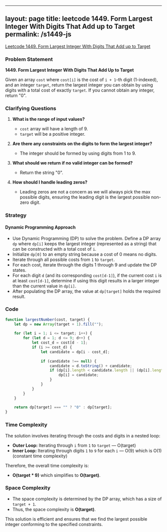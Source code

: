 
---
layout: page
title: leetcode 1449. Form Largest Integer With Digits That Add up to Target
permalink: /s1449-js
---
[Leetcode 1449. Form Largest Integer With Digits That Add up to Target](https://algoadvance.github.io/algoadvance/l1449)
### Problem Statement

**1449. Form Largest Integer With Digits That Add Up to Target**

Given an array `cost` where `cost[i]` is the cost of `i + 1`-th digit (1-indexed), and an integer `target`, return the largest integer you can obtain by using digits with a total cost of exactly `target`. If you cannot obtain any integer, return "0".

### Clarifying Questions

1. **What is the range of input values?**
   - `cost` array will have a length of 9.
   - `target` will be a positive integer.
  
2. **Are there any constraints on the digits to form the largest integer?**
   - The integer should be formed by using digits from 1 to 9.

3. **What should we return if no valid integer can be formed?**
   - Return the string "0".

4. **How should I handle leading zeros?**
   - Leading zeros are not a concern as we will always pick the max possible digits, ensuring the leading digit is the largest possible non-zero digit.

### Strategy

#### Dynamic Programming Approach

- Use Dynamic Programming (DP) to solve the problem. Define a DP array `dp` where `dp[i]` keeps the largest integer (represented as a string) that can be constructed with a total cost of `i`.
- Initialize `dp[0]` to an empty string because a cost of 0 means no digits.
- Iterate through all possible costs from `1` to `target`.
- For each cost, iterate through the digits 1 through 9 and update the DP states.
- For each digit `d` (and its corresponding `cost[d-1]`), if the current cost `i` is at least `cost[d-1]`, determine if using this digit results in a larger integer than the current value in `dp[i]`.
- After populating the DP array, the value at `dp[target]` holds the required result.

### Code

```javascript
function largestNumber(cost, target) {
    let dp = new Array(target + 1).fill("");
    
    for (let i = 1; i <= target; i++) {
        for (let d = 1; d <= 9; d++) {
            let cost_d = cost[d - 1];
            if (i >= cost_d) {
                let candidate = dp[i - cost_d];
                
                if (candidate !== null) {
                    candidate = d.toString() + candidate;
                    if (dp[i].length < candidate.length || (dp[i].length === candidate.length && candidate > dp[i])) {
                        dp[i] = candidate;
                    }
                }
            }
        }
    }
    
    return dp[target] === "" ? "0" : dp[target];
}
```

### Time Complexity

The solution involves iterating through the costs and digits in a nested loop:

- **Outer Loop:** Iterating through `i` from `1` to `target` — O(target)
- **Inner Loop:** Iterating through digits `1` to `9` for each `i` — O(9) which is O(1) (constant time complexity)

Therefore, the overall time complexity is:

- **O(target * 9)** which simplifies to **O(target)**.

### Space Complexity

- The space complexity is determined by the DP array, which has a size of `target + 1`.
- Thus, the space complexity is **O(target)**.

This solution is efficient and ensures that we find the largest possible integer conforming to the specified constraints.